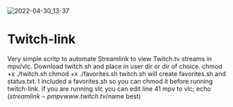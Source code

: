 ![2022-04-30_13-37](https://user-images.githubusercontent.com/101760116/166118364-c4932e2f-38bb-412f-b490-5d7b61ce7152.png)

# Twitch-link
 Very simple scritp to automate Streamlink to view Twitch.tv streams in mpv/vlc. 
 Download twitch.sh and place in user dir or dir of choice.
 chmod +x ./twitch.sh
 chmod +x ./favorites.sh
 twitch.sh will create favorites.sh and status.txt. I included a favorites.sh so you can chmod it before running twitch-link.
 if you are running vlc you can edit line 41 mpv to vlc; echo $(streamlink -p mpv www.twitch.tv/$name best)
